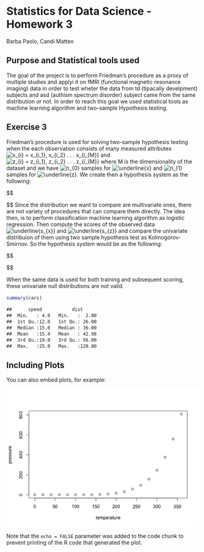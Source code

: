 Statistics for Data Science - Homework 3
================
Barba Paolo, Candi Matteo

## Purpose and Statistical tools used

The goal of the project is to perform Friedman’s procedure as a proxy of
multiple studies and applyi it on fMRI (functional magnetic resonance
imaging) data in order to test wheter the data from td (tipacally
develpment) subjects and asd (authism spectrum disorder) subject came
from the same distribution or not. In order to reach this goal we used
statistical tools as machine learning algorithm and two-sample
Hypothesis testing.

## Exercise 3

Friedman’s procedure is used for solving two-sample hypothesis testing
when the each observation consists of many measured attributes
![x\_{i} = x\_{i_1}, x\_{i_2} . . . x\_{i\_{M}}](https://latex.codecogs.com/png.image?%5Cdpi%7B110%7D&space;%5Cbg_white&space;x_%7Bi%7D%20%3D%20x_%7Bi_1%7D%2C%20x_%7Bi_2%7D%20.%20.%20.%20x_%7Bi_%7BM%7D%7D "x_{i} = x_{i_1}, x_{i_2} . . . x_{i_{M}}")
and
![z\_{i} = z\_{i_1}, z\_{i_2} . . . z\_{i\_{M}}](https://latex.codecogs.com/png.image?%5Cdpi%7B110%7D&space;%5Cbg_white&space;z_%7Bi%7D%20%3D%20z_%7Bi_1%7D%2C%20z_%7Bi_2%7D%20.%20.%20.%20z_%7Bi_%7BM%7D%7D "z_{i} = z_{i_1}, z_{i_2} . . . z_{i_{M}}")
where M is the dimensionality of the dataset and we have
![n\_{0}](https://latex.codecogs.com/png.image?%5Cdpi%7B110%7D&space;%5Cbg_white&space;n_%7B0%7D "n_{0}")
samples for
![\\underline{x}](https://latex.codecogs.com/png.image?%5Cdpi%7B110%7D&space;%5Cbg_white&space;%5Cunderline%7Bx%7D "\underline{x}")
and
![n\_{1}](https://latex.codecogs.com/png.image?%5Cdpi%7B110%7D&space;%5Cbg_white&space;n_%7B1%7D "n_{1}")
samples for
![\\underline{z}](https://latex.codecogs.com/png.image?%5Cdpi%7B110%7D&space;%5Cbg_white&space;%5Cunderline%7Bz%7D "\underline{z}").
We create then a hypothesis system as the following:

$$

$$ Since the distribution we want to compare are multivariate ones,
there are not variety of procedures that can compare them directly. The
idea then, is to perform classification machine learning algorithm as
logistic regression. Then compute the scores of the observed data
![\\underline{s\_{x}}](https://latex.codecogs.com/png.image?%5Cdpi%7B110%7D&space;%5Cbg_white&space;%5Cunderline%7Bs_%7Bx%7D%7D "\underline{s_{x}}")
and
![\\underline{s\_{z}}](https://latex.codecogs.com/png.image?%5Cdpi%7B110%7D&space;%5Cbg_white&space;%5Cunderline%7Bs_%7Bz%7D%7D "\underline{s_{z}}")
and compare the univariate distribuion of them using two sample
hypothesis test as Kolmogorov-Smirnov. So the hypothesis system would be
as the following:

$$

$$

When the same data is used for both training and subsequent scoring,
these univariate null distributions are not valid.

``` r
summary(cars)
```

    ##      speed           dist       
    ##  Min.   : 4.0   Min.   :  2.00  
    ##  1st Qu.:12.0   1st Qu.: 26.00  
    ##  Median :15.0   Median : 36.00  
    ##  Mean   :15.4   Mean   : 42.98  
    ##  3rd Qu.:19.0   3rd Qu.: 56.00  
    ##  Max.   :25.0   Max.   :120.00

## Including Plots

You can also embed plots, for example:

![](Barba_Candi_files/figure-gfm/pressure-1.png)<!-- -->

Note that the `echo = FALSE` parameter was added to the code chunk to
prevent printing of the R code that generated the plot.
